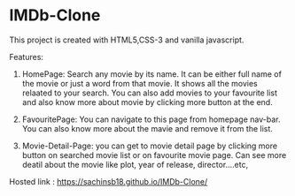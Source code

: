 # IMDb-Clone

This project is created with HTML5,CSS-3 and vanilla javascript.

Features:
1. HomePage: Search any movie by its name. It can be either full name of the movie or just a word from that movie. It shows  all the movies relaated to your search.
            You can also add movies to your favourite list and also know more about movie by clicking more button at the end.


2. FavouritePage: You can navigate to this page from homepage nav-bar.
                  You can also know more about the mavie and remove it from the list.

3. Movie-Detail-Page: you can get to movie detail page by  clicking more button on searched movie list or on favourite movie page.
                      Can see more deatil about the movie like plot, year of release, director....etc,

Hosted link : https://sachinsb18.github.io/IMDb-Clone/
   
